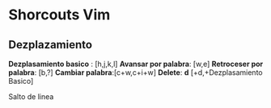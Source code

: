 # Shorcouts Vim
## Dezplazamiento
**Dezplasamiento basico** : [h,j,k,l]
**Avansar por palabra**: [w,e]
**Retroceser por palabra**: [b,?]
**Cambiar palabra**:[c+w,c+i+w]
**Delete**: **d** [+d,+Dezplasamiento Basico]


Salto de linea
<!--stackedit_data:
eyJoaXN0b3J5IjpbMTAzMTAxOTk2MiwtMjA4MTQwMTc2OSwxNT
Y3NjQ2Mjc4XX0=
-->